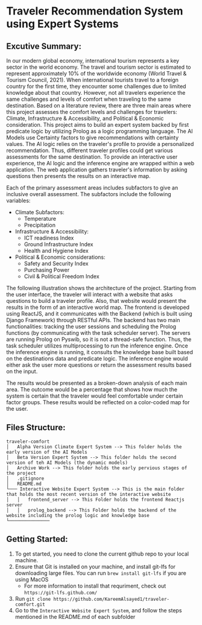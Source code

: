 # Traveler Recommendation System using Expert Systems
## Excutive Summary:

In our modern global economy, international tourism represents a key sector in the world economy. The travel and tourism sector is estimated to represent approximately 10% of the worldwide economy ​​(World Travel & Tourism Council, 2021). When international tourists travel to a foreign country for the first time, they encounter some challenges due to limited knowledge about that country. However, not all travelers experience the same challenges and levels of comfort when traveling to the same destination. Based on a literature review, there are three main areas where this project assesses the comfort levels and challenges for travelers: Climate, Infrastructure & Accessibility, and Political & Economic consideration. This project aims to build an expert system backed by first predicate logic by utilizing Prolog as a logic programming language. The AI Models use Certainty factors to give recommendations with certainty values. The AI logic relies on the traveler's profile to provide a personalized recommendation. Thus, different traveler profiles could get various assessments for the same destination. To provide an interactive user experience, the AI logic and the inference engine are wrapped within a web application. The web application gathers traveler's information by asking questions then presents the results on an interactive map. 

Each of the primary assessment areas includes subfactors to give an inclusive overall assessment. The subfactors include the following variables:
 - Climate Subfactors: 
    - Temperature
    - Precipitation
 - Infrastructure & Accessibility: 
    - ICT readiness Index
    - Ground Infrastructure Index
    - Health and Hygiene Index
 - Political & Economic considerations: 
    - Safety and Security Index
    - Purchasing Power
    - Civil & Political Freedom Index

The following illustration shows the architecture of the project. Starting from the user interface, the traveler will interact with a website that asks questions to build a traveler profile. Also, that website would present the results in the form of an interactive world map. The frontend is developed using ReactJS, and it communicates with the Backend (which is built using Django Framework) through RESTful APIs. The backend has two main functionalities: tracking the user sessions and scheduling the Prolog functions (by communicating with the task scheduler server). The servers are running Prolog on Pyswib, so it is not a thread-safe function. Thus, the task scheduler utilizes multiprocessing to run the inference engine. Once the inference engine is running, it consults the knowledge base built based on the destinations data and predicate logic. The inference engine would either ask the user more questions or return the assessment results based on the input.  

The results would be presented as a broken-down analysis of each main area. The outcome would be a percentage that shows how much the system is certain that the traveler would feel comfortable under certain factor groups. These results would be reflected on a color-coded map for the user. 

## Files Structure:
```
traveler-comfort
│   Alpha Version Climate Expert System --> This folder holds the early version of the AI Models
│   Beta Version Expert System --> This folder holds the second version of teh AI Models (the dynamic models)
│   Archive Work --> This folder holds the early pervious stages of the project
│   .gitignore
│   README.md
└─── Interactive Website Expert System --> This is the main folder that holds the most recent version of the interactive website
│   │   frontend_server --> This Folder holds the frontend Reactjs server
│   │   prolog_backend --> This Folder holds the backend of the website including the prolog logic and knowledge base
└───────────────
```

## Getting Started: 
1. To get started, you need to clone the current github repo to your local machine.
2. Ensure that Git is installed on your machine, and install git-lfs for downloading large files. You can run `brew install git-lfs` if you are using MacOS
   - For more information to install that requriment, check out `https://git-lfs.github.com/`
3. Run `git clone https://github.com/KareemAlsayed1/traveler-comfort.git`
4. Go to the `Interactive Website Expert System`, and follow the steps mentioned in the README.md of each subfolder
